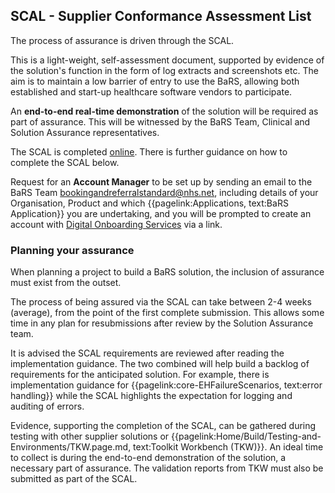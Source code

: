 ## SCAL - Supplier Conformance Assessment List 

The process of assurance is driven through the SCAL. 

This is a light-weight, self-assessment document, supported by evidence of the solution's function in the form of log extracts and screenshots etc. The aim is to maintain a low barrier of entry to use the BaRS, allowing both established and start-up healthcare software vendors to participate.

An **end-to-end real-time demonstration** of the solution will be required as part of assurance. This will be witnessed by the BaRS Team, Clinical and Solution Assurance representatives. 

The SCAL is completed [online](https://digital.nhs.uk/developer/guides-and-documentation/digital-onboarding). There is further guidance on how to complete the SCAL below. 

Request for an **Account Manager** to be set up by sending an email to the BaRS Team <bookingandreferralstandard@nhs.net>, including details of your Organisation, Product and which {{pagelink:Applications, text:BaRS Application}} you are undertaking, and you will be prompted to create an account with [Digital Onboarding Services](https://onboarding.prod.api.platform.nhs.uk/) via a link. 

### Planning your assurance

When planning a project to build a BaRS solution, the inclusion of assurance must exist from the outset. 

The process of being assured via the SCAL can take between 2-4 weeks (average), from the point of the first complete submission. This allows some time in any plan for resubmissions after review by the Solution Assurance team.  

It is advised the SCAL requirements are reviewed after reading the implementation guidance. The two combined will help build a backlog of requirements for the anticipated solution. For example, there is implementation guidance for {{pagelink:core-EHFailureScenarios, text:error handling}} while the SCAL highlights the expectation for logging and auditing of errors.

Evidence, supporting the completion of the SCAL, can be gathered during testing with other supplier solutions or {{pagelink:Home/Build/Testing-and-Environments/TKW.page.md, text:Toolkit Workbench (TKW)}}. An ideal time to collect is during the end-to-end demonstration of the solution, a necessary part of assurance. The validation reports from TKW must also be submitted as part of the SCAL. 